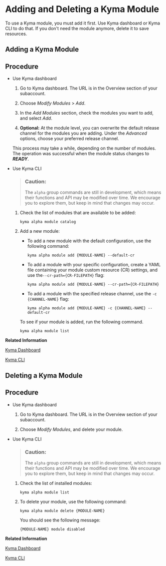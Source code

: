 <!-- loio1b548e9ad4744b978b8b595288b0cb5c -->

# Adding and Deleting a Kyma Module

To use a Kyma module, you must add it first. Use Kyma dashboard or Kyma CLI to do that. If you don't need the module anymore, delete it to save resources.

<a name="task_ux4_wxz_bfc"/>

<!-- task\_ux4\_wxz\_bfc -->

## Adding a Kyma Module



## Procedure

-   Use Kyma dashboard

    1.  Go to Kyma dashboard. The URL is in the Overview section of your subaccount.

    2.  Choose *Modify Modules* \> *Add*.

    3.  In the *Add Modules* section, check the modules you want to add, and select *Add*.

    4.  **Optional:** At the module level, you can overwrite the default release channel for the modules you are adding. Under the *Advanced* options, choose your preferred release channel.


    This process may take a while, depending on the number of modules. The operation was successful when the module status changes to ***READY***.

-   Use Kyma CLI

    > ### Caution:  
    > The `alpha` group commands are still in development, which means their functions and API may be modified over time. We encourage you to explore them, but keep in mind that changes may occur.

    1.  Check the list of modules that are available to be added:

        ```
        kyma alpha module catalog
        ```

    2.  Add a new module:

        -   To add a new module with the default configuration, use the following command:

            ```
            kyma alpha module add {MODULE-NAME} --default-cr
            ```

        -   To add a module with your specific configuration, create a YAML file containing your module custom resource \(CR\) settings, and use the`--cr-path={CR-FILEPATH}` flag:

            ```
            kyma alpha module add {MODULE-NAME} --cr-path={CR-FILEPATH}
            
            ```

        -   To add a module with the specified release channel, use the `-c {CHANNEL-NAME}` flag:

            ```
            kyma alpha module add {MODULE-NAME} -c {CHANNEL-NAME} --default-cr
            
            ```


        To see if your module is added, run the following command.

        ```
        kyma alpha module list
        ```



**Related Information**  


[Kyma Dashboard](../10-concepts/kyma-dashboard-482ae2f.md "Use Kyma dashboard to access various features and functionalities of SAP BTP, Kyma runtime.")

[Kyma CLI](../10-concepts/kyma-cli-292454b.md "Kyma CLI is an essential tool for application developers who want to get started quickly and efficiently with SAP BTP, Kyma runtime. Designed to streamline workflows, it simplifies complex tasks, enabling developers to deploy and manage applications easily.")

<a name="task_o3l_vg1_cfc"/>

<!-- task\_o3l\_vg1\_cfc -->

## Deleting a Kyma Module



## Procedure

-   Use Kyma dashboard

    1.  Go to Kyma dashboard. The URL is in the Overview section of your subaccount.

    2.  Choose *Modify Modules*, and delete your module.


-   Use Kyma CLI

    > ### Caution:  
    > The `alpha` group commands are still in development, which means their functions and API may be modified over time. We encourage you to explore them, but keep in mind that changes may occur.

    1.  Check the list of installed modules:

        ```
        kyma alpha module list
        ```

    2.  To delete your module, use the following command:

        ```
        kyma alpha module delete {MODULE-NAME}
        ```

        You should see the following message:

        ```
        {MODULE-NAME} module disabled
        ```



**Related Information**  


[Kyma Dashboard](../10-concepts/kyma-dashboard-482ae2f.md "Use Kyma dashboard to access various features and functionalities of SAP BTP, Kyma runtime.")

[Kyma CLI](../10-concepts/kyma-cli-292454b.md "Kyma CLI is an essential tool for application developers who want to get started quickly and efficiently with SAP BTP, Kyma runtime. Designed to streamline workflows, it simplifies complex tasks, enabling developers to deploy and manage applications easily.")

